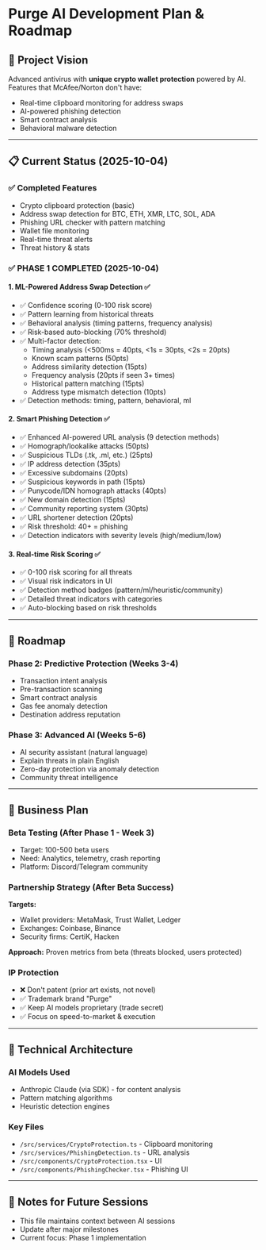 # Purge AI Development Plan & Roadmap

## 🎯 Project Vision
Advanced antivirus with **unique crypto wallet protection** powered by AI. Features that McAfee/Norton don't have:
- Real-time clipboard monitoring for address swaps
- AI-powered phishing detection
- Smart contract analysis
- Behavioral malware detection

---

## 📋 Current Status (2025-10-04)

### ✅ Completed Features
- Crypto clipboard protection (basic)
- Address swap detection for BTC, ETH, XMR, LTC, SOL, ADA
- Phishing URL checker with pattern matching
- Wallet file monitoring
- Real-time threat alerts
- Threat history & stats

### ✅ PHASE 1 COMPLETED (2025-10-04)

#### 1. ML-Powered Address Swap Detection ✅
- ✅ Confidence scoring (0-100 risk score)
- ✅ Pattern learning from historical threats
- ✅ Behavioral analysis (timing patterns, frequency analysis)
- ✅ Risk-based auto-blocking (70% threshold)
- ✅ Multi-factor detection:
  - Timing analysis (<500ms = 40pts, <1s = 30pts, <2s = 20pts)
  - Known scam patterns (50pts)
  - Address similarity detection (15pts)
  - Frequency analysis (20pts if seen 3+ times)
  - Historical pattern matching (15pts)
  - Address type mismatch detection (10pts)
- ✅ Detection methods: timing, pattern, behavioral, ml

#### 2. Smart Phishing Detection ✅
- ✅ Enhanced AI-powered URL analysis (9 detection methods)
- ✅ Homograph/lookalike attacks (50pts)
- ✅ Suspicious TLDs (.tk, .ml, etc.) (25pts)
- ✅ IP address detection (35pts)
- ✅ Excessive subdomains (20pts)
- ✅ Suspicious keywords in path (15pts)
- ✅ Punycode/IDN homograph attacks (40pts)
- ✅ New domain detection (15pts)
- ✅ Community reporting system (30pts)
- ✅ URL shortener detection (20pts)
- ✅ Risk threshold: 40+ = phishing
- ✅ Detection indicators with severity levels (high/medium/low)

#### 3. Real-time Risk Scoring ✅
- ✅ 0-100 risk scoring for all threats
- ✅ Visual risk indicators in UI
- ✅ Detection method badges (pattern/ml/heuristic/community)
- ✅ Detailed threat indicators with categories
- ✅ Auto-blocking based on risk thresholds

---

## 🚀 Roadmap

### Phase 2: Predictive Protection (Weeks 3-4)
- Transaction intent analysis
- Pre-transaction scanning
- Smart contract analysis
- Gas fee anomaly detection
- Destination address reputation

### Phase 3: Advanced AI (Weeks 5-6)
- AI security assistant (natural language)
- Explain threats in plain English
- Zero-day protection via anomaly detection
- Community threat intelligence

---

## 💼 Business Plan

### Beta Testing (After Phase 1 - Week 3)
- Target: 100-500 beta users
- Need: Analytics, telemetry, crash reporting
- Platform: Discord/Telegram community

### Partnership Strategy (After Beta Success)
**Targets:**
- Wallet providers: MetaMask, Trust Wallet, Ledger
- Exchanges: Coinbase, Binance
- Security firms: CertiK, Hacken

**Approach:** Proven metrics from beta (threats blocked, users protected)

### IP Protection
- ❌ Don't patent (prior art exists, not novel)
- ✅ Trademark brand "Purge"
- ✅ Keep AI models proprietary (trade secret)
- ✅ Focus on speed-to-market & execution

---

## 🔧 Technical Architecture

### AI Models Used
- Anthropic Claude (via SDK) - for content analysis
- Pattern matching algorithms
- Heuristic detection engines

### Key Files
- `/src/services/CryptoProtection.ts` - Clipboard monitoring
- `/src/services/PhishingDetection.ts` - URL analysis
- `/src/components/CryptoProtection.tsx` - UI
- `/src/components/PhishingChecker.tsx` - Phishing UI

---

## 📝 Notes for Future Sessions
- This file maintains context between AI sessions
- Update after major milestones
- Current focus: Phase 1 implementation